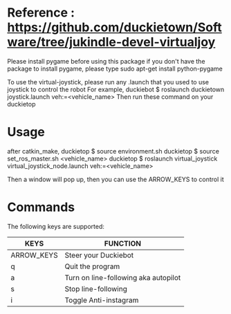 # Reference : https://github.com/duckietown/Software/tree/jukindle-devel-virtualjoy

Please install pygame before using this package if you don't have the package
to install pygame, please type sudo apt-get install python-pygame

To use the virtual-joystick, please run any .launch that you used to use joystick to control the robot
For example, duckiebot $ roslaunch duckietown joystick.launch veh:=<vehicle_name>
Then run these command on your duckietop

# Usage
after catkin_make,
duckietop $ source environment.sh
duckietop $ source set_ros_master.sh <vehicle_name>
duckietop $ roslaunch virtual_joystick virtual_joystick_node.launch veh:=<vehicle_name>

Then a window will pop up, then you can use the ARROW_KEYS to control it

# Commands


The following keys are supported:

| KEYS       | FUNCTION                             |
|------------|--------------------------------------|
| ARROW_KEYS | Steer your Duckiebot                 |
| q          | Quit the program                     |
| a          | Turn on line-following aka autopilot |
| s          | Stop line-following                  |
| i          | Toggle Anti-instagram                |
